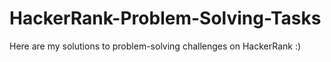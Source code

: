 # HackerRank-Problem-Solving-Tasks

Here are my solutions to problem-solving challenges on HackerRank :)
